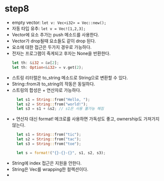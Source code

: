 # step8

- empty vector: ```let v: Vec<i32> = Vec::new();```
- 자동 타입 유추: ```let v = Vec![1,2,3];```
- Vector에 요소 추가는 push 메소드를 사용한다.
- Vector가 drop될때 요소들도 같이 drop 된다.
- 요소에 대한 접근은 두가지 경우로 가능하다.
- 전자는 프로그램이 죽게되고 후자는 None을 반환한다.
  ```rust
  let th: &i32 = &v[2];
  let th: Option<&i32> = v.get(2);
  ```
- 스트링 리터럴은 to_string 메소드로 String으로 변환할 수 있다.
- String::from과 to_string의 작동은 동일하다.
- 스트링의 합성은 + 연산자로 가능하다.
  ```rust
    let s1 = String::from("Hello, ");
    let s2 = String::from("world!");
    let s3 = s1 + &s2; // s1은 사용 불가능 해짐
  ```
- \+ 연산자 대신 format! 메크로를 사용하면 가독성도 좋고, ownership도 가져가지 않는다.
  ```rust
    let s1 = String::from("tic");
    let s2 = String::from("tac");
    let s3 = String::from("toe");

    let s = format!("{}-{}-{}", s1, s2, s3);
  ```
- String에 index 접근은 지원을 안한다.
- String은 Vec<u8>를 wrapping한 컬렉션이다.
- 
